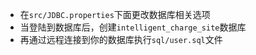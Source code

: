 + 在`src/JDBC.properties`下面更改数据库相关选项
+ 当登陆到数据库后，创建`intelligent_charge_site`数据库
+ 再通过远程连接到你的数据库执行`sql/user.sql`文件